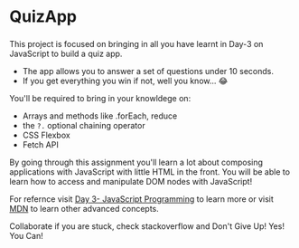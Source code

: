 # QuizApp

### 

This project is focused on bringing in all you have learnt in Day-3 on JavaScript to build a quiz app. 
- The app allows you to answer a set of questions under 10 seconds.
- If you get everything you win if not, well you know... 😂

You'll be required to bring in your knowldege on:
- Arrays and methods like .forEach, reduce
- the `?.` optional chaining operator
- CSS Flexbox
- Fetch API

By going through this assignment you'll learn a lot about composing applications with JavaScript with
little HTML in the front. You will be able to learn how to access and manipulate DOM nodes with JavaScript!

For refernce visit [Day 3- JavaScript Programming](https://learn-the-web-notes.netlify.app) to learn more
or visit [MDN](https://developer.mozilla.org/) to learn other advanced concepts.

Collaborate if you are stuck, check stackoverflow and Don't Give Up! Yes! You Can!

